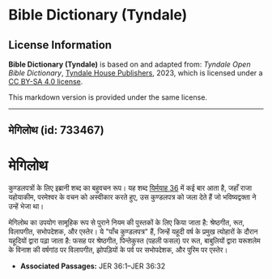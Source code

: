 # Bible Dictionary (Tyndale)

## License Information

**Bible Dictionary (Tyndale)** is based on and adapted from: _Tyndale Open Bible Dictionary_, [Tyndale House Publishers](https://tyndaleopenresources.com/), 2023, which is licensed under a [CC BY-SA 4.0 license](https://creativecommons.org/licenses/by-sa/4.0/legalcode.en).

This markdown version is provided under the same license.



--------------------------------

## मेगिलोथ (id: 733467)

मेगिलोथ
=======

कुण्डलपत्रों के लिए इब्रानी शब्द का बहुवचन रूप। यह शब्द [यिर्मयाह 36](https://ref.ly/Jer36:1-Jer36:32) में कई बार आता है, जहाँ राजा यहोयाकीम, परमेश्वर के वचन को अस्वीकार करते हुए, उस कुण्डलपत्र को जला देते हैं जो भविष्यद्वक्ता ने उन्हें भेजा था।

मेगिलोथ का उपयोग सामूहिक रूप से पुराने नियम की पुस्तकों के लिए किया जाता है: श्रेष्ठगीत, रूत, विलापगीत, सभोपदेशक, और एस्तेर। ये "पाँच कुण्डलपत्र" हैं, जिन्हें यहूदी वर्ष के प्रमुख त्योहारों के दौरान यहूदियों द्वारा पढ़ा जाता है: फसह पर श्रेष्ठगीत, पिन्तेकुस्त (पहली फसल) पर रूत, बाबुलियों द्वारा यरूशलेम के विनाश की वर्षगांठ पर विलापगीत, झोपड़ियों के पर्व पर सभोपदेशक, और पुरिम पर एस्तेर।

* **Associated Passages:** JER 36:1–JER 36:32

